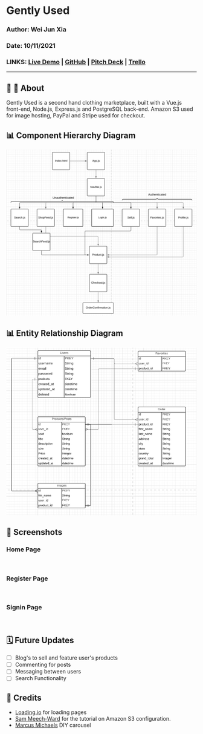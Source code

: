 # Gently Used

### Author: Wei Jun Xia

### Date: 10/11/2021

### LINKS: [Live Demo](https://peaceful-coast-61697.herokuapp.com/) | [GitHub](https://github.com/weijunxia/gentlyused) | [Pitch Deck](https://docs.google.com/presentation/d/1E6WKr777mmTI7fFAKNvG-PAAhl4XrJkNEqUaE-0FxXc/edit?usp=sharing) | [Trello](https://trello.com/invite/b/2InlilO8/7a9c24c4377a3124cd959062db9761ed/gentlyused)
_______

## 👖 🛒 About 
Gently Used is a second hand clothing marketplace, built with a Vue.js front-end, Node.js, Express.js and PostgreSQL back-end. Amazon S3 used for image hosting, PayPal and Stripe used for checkout. 

## 📊 Component Hierarchy Diagram
![CHD](assets/chd.png)

## 📊 Entity Relationship Diagram
![ERD](assets/erd.png)

## 📸 Screenshots
### Home Page
![]()
### Register Page
![]()
### Signin Page
![]()

## 🗓 Future Updates

- [ ] Blog's to sell and feature user's products
- [ ] Commenting for posts
- [ ] Messaging between users
- [ ] Search Functionality 

## 📖 Credits
- [Loading.io](https://loading.io/) for loading pages
- [Sam Meech-Ward](https://www.youtube.com/watch?v=yGYeYJpRWPM) for the tutorial on Amazon S3 configuration.
- [Marcus Michaels](https://medium.com/@marcusmichaels/how-to-build-a-carousel-from-scratch-in-vanilla-js-9a096d3b98c9) DIY carousel
